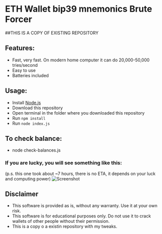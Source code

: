 # ETH Wallet bip39 mnemonics Brute Forcer
##THIS IS A COPY OF EXISTING REPOSITORY
## Features:
- Fast, very fast. On modern home computer it can do 20,000-50,000 tries/second
- Easy to use
- Batteries included

## Usage:
- Install [Node.js](https://nodejs.org/en/download/)
- Download this repository
- Open terminal in the folder where you downloaded this repository
- Run `npm install`
- Run `node index.js`

## To check balance:
- node check-balances.js

### If you are lucky, you will see something like this:
(p.s. this one took about ~7 hours, there is no ETA, it depends on your luck and computing power)
![Screenshot](https://snipboard.io/sGcveo.jpg)
## Disclaimer
- This software is provided as is, without any warranty. Use it at your own risk.
- This software is for educational purposes only. Do not use it to crack wallets of other people without their permission.
- This is a copy o a existin repository with my tweaks.
